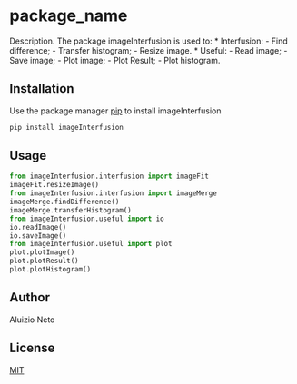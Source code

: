 # package_name

Description. 
The package imageInterfusion is used to:
	* Interfusion:
		- Find difference;
		- Transfer histogram;
		- Resize image.
	* Useful:
		- Read image;
		- Save image;
		- Plot image;
		- Plot Result;
		- Plot histogram.

## Installation

Use the package manager [pip](https://pip.pypa.io/en/stable/) to install imageInterfusion

```bash
pip install imageInterfusion
```

## Usage

```python
from imageInterfusion.interfusion import imageFit
imageFit.resizeImage()
from imageInterfusion.interfusion import imageMerge
imageMerge.findDifference()
imageMerge.transferHistogram()
from imageInterfusion.useful import io
io.readImage()
io.saveImage()
from imageInterfusion.useful import plot
plot.plotImage()
plot.plotResult()
plot.plotHistogram()
```

## Author
Aluizio Neto

## License
[MIT](https://choosealicense.com/licenses/mit/)